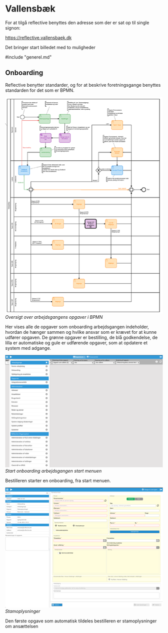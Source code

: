 # Vallensbæk

For at tilgå reflective benyttes den adresse som der er sat op til single signon:

https://reflective.vallensbaek.dk

Det bringer start billedet med to muligheder

#include "generel.md"

## Onboarding

Reflective benytter standarder, og for at beskrive foretningsgange benyttes
standarden for det som er BPMN.

![](./onboarding-bpmn.png)
*Oversigt over arbejdsgangens opgaver i BPMN*

Her vises alle de opgaver som onboarding arbejdsgangen indeholder, hvordan de
hænger sammen og hvilke ansvar som er krævet for at kunne udfører opgaven.
De grønne opgaver er bestilling, de blå godkendelse, de lilla er automatiske og
gule er udførende opgaver, som at opdatere et system med adgange.

![](./onboarding0.png)
*Start onboarding arbejdsgangen start menuen*

Bestilleren starter en onboarding, fra start menuen.

![](./onboarding1.png)
*Stamoplysninger*

Den første opgave som automatisk tildeles bestilleren er stamoplysninger om
ansættelsen